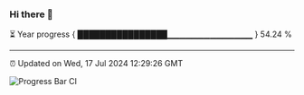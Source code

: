 ### Hi there 👋

⏳ Year progress { ████████████████▁▁▁▁▁▁▁▁▁▁▁▁▁▁ } 54.24 %

---

⏰ Updated on Wed, 17 Jul 2024 12:29:26 GMT

![Progress Bar CI](https://github.com/liununu/liununu/workflows/Progress%20Bar%20CI/badge.svg)
